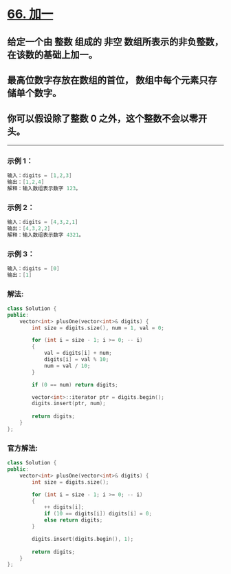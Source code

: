 # **[66. 加一](https://leetcode-cn.com/problems/plus-one/)**

## 给定一个由 整数 组成的 非空 数组所表示的非负整数，在该数的基础上加一。
## 最高位数字存放在数组的首位， 数组中每个元素只存储单个数字。
## 你可以假设除了整数 0 之外，这个整数不会以零开头。

---

### **示例 1：**

```c
输入：digits = [1,2,3]
输出：[1,2,4]
解释：输入数组表示数字 123。
```

### **示例 2：**

```c
输入：digits = [4,3,2,1]
输出：[4,3,2,2]
解释：输入数组表示数字 4321。
```

### **示例 3：**

```c
输入：digits = [0]
输出：[1]
```

### **解法:**

```c++
class Solution {
public:
    vector<int> plusOne(vector<int>& digits) {
        int size = digits.size(), num = 1, val = 0;

        for (int i = size - 1; i >= 0; -- i)
        {
            val = digits[i] + num;
            digits[i] = val % 10;
            num = val / 10;
        }

        if (0 == num) return digits;

        vector<int>::iterator ptr = digits.begin();
        digits.insert(ptr, num);
    
        return digits;
    }
};
```

### **官方解法:**

```c++
class Solution {
public:
    vector<int> plusOne(vector<int>& digits) {
        int size = digits.size();

        for (int i = size - 1; i >= 0; -- i)
        {
            ++ digits[i];
            if (10 == digits[i]) digits[i] = 0;
            else return digits;
        }

        digits.insert(digits.begin(), 1);
    
        return digits;
    }
};
```
